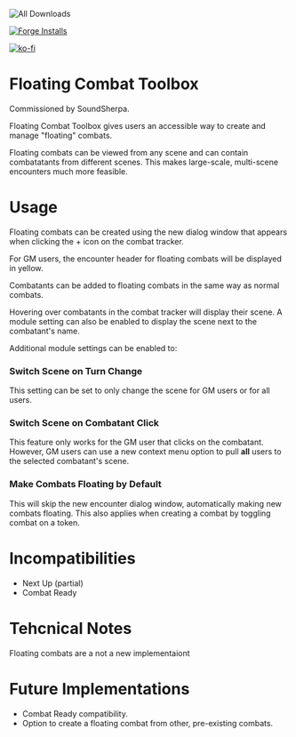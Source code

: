 ![All Downloads](https://img.shields.io/github/downloads/jessev14/floating-combat-toolbox/total?style=for-the-badge)

[![Forge Installs](https://img.shields.io/badge/dynamic/json?label=Forge%20Installs&query=package.installs&suffix=%25&url=https%3A%2F%2Fforge-vtt.com%2Fapi%2Fbazaar%2Fpackage%2Ffloating-combat-toolbox&colorB=4aa94a)](https://forge-vtt.com/bazaar#package=floating-combat-toolbox)

[![ko-fi](https://ko-fi.com/img/githubbutton_sm.svg)](https://ko-fi.com/jessev14)


# Floating Combat Toolbox

Commissioned by SoundSherpa.

Floating Combat Toolbox gives users an accessible way to create and manage "floating" combats.

Floating combats can be viewed from any scene and can contain combatatants from different scenes. This makes large-scale, multi-scene encounters much more feasible.

# Usage

Floating combats can be created using the new dialog window that appears when clicking the + icon on the combat tracker.

For GM users, the encounter header for floating combats will be displayed in yellow.

Combatants can be added to floating combats in the same way as normal combats.

Hovering over combatants in the combat tracker will display their scene. A module setting can also be enabled to display the scene next to the combatant's name.

Additional module settings can be enabled to:

### Switch Scene on Turn Change
This setting can be set to only change the scene for GM users or for all users.

### Switch Scene on Combatant Click
This feature only works for the GM user that clicks on the combatant.
However, GM users can use a new context menu option to pull **all** users to the selected combatant's scene.

### Make Combats Floating by Default
This will skip the new encounter dialog window, automatically making new combats floating. This also applies when creating a combat by toggling combat on a token.

 

# Incompatibilities
* Next Up (partial)
* Combat Ready


# Tehcnical Notes
Floating combats are a not a new implementaiont


# Future Implementations
* Combat Ready compatibility.
* Option to create a floating combat from other, pre-existing combats.